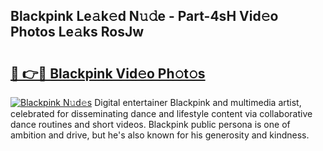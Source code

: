 ## Blackpink Le𝚊k𝚎d N𝚞𝚍e - Part-4sH Vid𝚎o Photos Le𝚊ks RosJw

# <h2><a href="http://fbdmn7.evod.top/?m=Blackpink">🔗 👉🔴 Blackpink Vid𝚎o Ph𝚘t𝚘s</a></h2>

[![Blackpink N𝚞d𝚎s](https://i.imgur.com/8V9OHl7.gif)](http://fbdmn7.evod.top/?m=Blackpink)
Digital entertainer Blackpink and multimedia artist, celebrated for disseminating dance and lifestyle content via collaborative dance routines and short videos. Blackpink public persona is one of ambition and drive, but he's also known for his generosity and kindness. 
